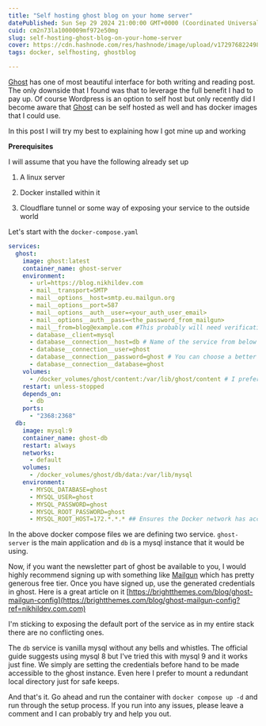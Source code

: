 ```yaml
---
title: "Self hosting ghost blog on your home server"
datePublished: Sun Sep 29 2024 21:00:00 GMT+0000 (Coordinated Universal Time)
cuid: cm2n73la1000009mf972e50mg
slug: self-hosting-ghost-blog-on-your-home-server
cover: https://cdn.hashnode.com/res/hashnode/image/upload/v1729768224989/911f2241-6e97-429b-854e-c20b7c8f0dfc.jpeg
tags: docker, selfhosting, ghostblog

---
```


[Ghost](https://ghost.org/?ref=nikhildev.com) has one of most beautiful interface for both writing and reading post. The only downside that I found was that to leverage the full benefit I had to pay up. Of course Wordpress is an option to self host but only recently did I become aware that [Ghost](https://ghost.org/?ref=nikhildev.com) can be self hosted as well and has docker images that I could use.

In this post I will try my best to explaining how I got mine up and working

**Prerequisites**

I will assume that you have the following already set up

1. A linux server
    
2. Docker installed within it
    
3. Cloudflare tunnel or some way of exposing your service to the outside world
    

Let's start with the `docker-compose.yaml`

```yaml
services:
  ghost:
    image: ghost:latest
    container_name: ghost-server
    environment:
      - url=https://blog.nikhildev.com
      - mail__transport=SMTP
      - mail__options__host=smtp.eu.mailgun.org
      - mail__options__port=587
      - mail__options__auth__user=<your_auth_user_email>
      - mail__options__auth__pass=<the_password_from_mailgun>
      - mail__from=blog@example.com #This probably will need verification
      - database__client=mysql
      - database__connection__host=db # Name of the service from below
      - database__connection__user=ghost
      - database__connection__password=ghost # You can choose a better password
      - database__connection__database=ghost
    volumes:
      - /docker_volumes/ghost/content:/var/lib/ghost/content # I prefer to map a different location for the safe keep of the data. The /docker_volumes is mirrored on zpool for redundancy
    restart: unless-stopped
    depends_on:
      - db
    ports:
      - "2368:2368"
  db:
    image: mysql:9
    container_name: ghost-db
    restart: always
    networks:
      - default
    volumes:
      - /docker_volumes/ghost/db/data:/var/lib/mysql
    environment:
      - MYSQL_DATABASE=ghost
      - MYSQL_USER=ghost
      - MYSQL_PASSWORD=ghost
      - MYSQL_ROOT_PASSWORD=ghost
      - MYSQL_ROOT_HOST=172.*.*.* ## Ensures the Docker network has access
```

In the above docker compose files we are defining two service. `ghost-server` is the main application and `db` is a mysql instance that it would be using.

Now, if you want the newsletter part of ghost be available to you, I would highly recommend signing up with something like [Mailgun](https://www.mailgun.com/?ref=nikhildev.com) which has pretty generous free tier. Once you have signed up, use the generated credentials in ghost. Here is a great article on it [https://brightthemes.com/blog/ghost-mailgun-config](https://brightthemes.com/blog/ghost-mailgun-config?ref=nikhildev.com.com)

I'm sticking to exposing the default port of the service as in my entire stack there are no conflicting ones.

The `db` service is vanilla mysql without any bells and whistles. The official guide suggests using mysql 8 but I've tried this with mysql 9 and it works just fine. We simply are setting the credentials before hand to be made accessible to the ghost instance. Even here I prefer to mount a redundant local directory just for safe keeps.

And that's it. Go ahead and run the container with `docker compose up -d` and run through the setup process. If you run into any issues, please leave a comment and I can probably try and help you out.